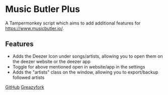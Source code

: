 # Music Butler Plus
A Tampermonkey script which aims to add additional features for https://www.musicbutler.io/.

## Features
- Adds the Deezer Icon under songs/artists, allowing you to open them on the deezer website or the deezer app
- Toggle for above mentioned open in website/app in the settings
- Adds the "artists" class on the window, allowing you to export/backup followed artists

[GitHub](https://github.com/bababoi-2/Music-Butler-Plus)
[Greazyfork](https://greasyfork.org/en/scripts/497314-musicbutler-deezer)
